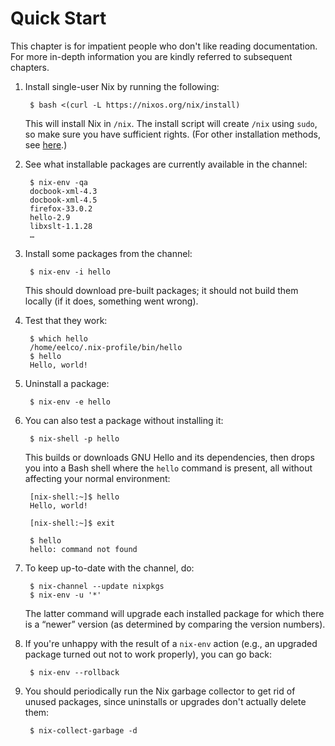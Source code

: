 # Quick Start

This chapter is for impatient people who don't like reading
documentation.  For more in-depth information you are kindly referred
to subsequent chapters.

1. Install single-user Nix by running the following:

        $ bash <(curl -L https://nixos.org/nix/install)

   This will install Nix in `/nix`. The install script will create
   `/nix` using `sudo`, so make sure you have sufficient rights.  (For
   other installation methods, see
   [here](../installation/installation.md).)

1. See what installable packages are currently available in the
   channel:

        $ nix-env -qa
        docbook-xml-4.3
        docbook-xml-4.5
        firefox-33.0.2
        hello-2.9
        libxslt-1.1.28
        …

1. Install some packages from the channel:

        $ nix-env -i hello

   This should download pre-built packages; it should not build them
   locally (if it does, something went wrong).

1. Test that they work:

        $ which hello
        /home/eelco/.nix-profile/bin/hello
        $ hello
        Hello, world!

1. Uninstall a package:

        $ nix-env -e hello

1. You can also test a package without installing it:

        $ nix-shell -p hello

   This builds or downloads GNU Hello and its dependencies, then drops
   you into a Bash shell where the `hello` command is present, all
   without affecting your normal environment:

        [nix-shell:~]$ hello
        Hello, world!

        [nix-shell:~]$ exit

        $ hello
        hello: command not found

1. To keep up-to-date with the channel, do:

        $ nix-channel --update nixpkgs
        $ nix-env -u '*'

   The latter command will upgrade each installed package for which
   there is a “newer” version (as determined by comparing the version
   numbers).

1. If you're unhappy with the result of a `nix-env` action (e.g., an
   upgraded package turned out not to work properly), you can go back:

        $ nix-env --rollback

1. You should periodically run the Nix garbage collector to get rid of
   unused packages, since uninstalls or upgrades don't actually delete
   them:

        $ nix-collect-garbage -d
